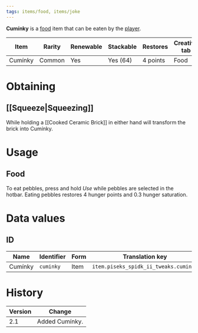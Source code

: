 ```yaml
---
tags: items/food, items/joke
---
```


**Cumínky** is a [food](https://minecraft.fandom.com/wiki/Food) item that can be eaten by the [player](https://minecraft.fandom.com/wiki/Player).

| Item    | Rarity | Renewable | Stackable | Restores | Creative tab |
| ------- | ------ | --------- | --------- | -------- | ------------ |
| Cumínky | Common | Yes       | Yes (64)  | 4 points | Food         | 

# Obtaining
## [[Squeeze|Squeezing]]

While holding a [[Cooked Ceramic Brick]] in either hand will transform the brick into Cumínky.

# Usage
## Food

To eat pebbles, press and hold _Use_ while pebbles are selected in the hotbar. Eating pebbles restores 4 hunger points and 0.3 hunger saturation.

# Data values
## ID

| Name    | Identifier | Form | Translation key                       |
| ------- | ---------- | ---- | ------------------------------------- |
| Cumínky | `cuminky`  | Item | `item.piseks_spidk_ii_tweaks.cuminky` |

# History

| Version | Change         |
| ------- | -------------- |
| 2.1     | Added Cumínky. | 